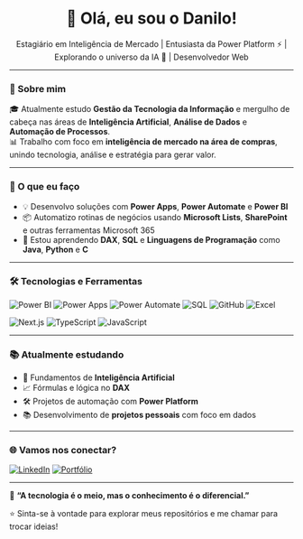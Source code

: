 <h1 align="center">👋 Olá, eu sou o Danilo!</h1>
<p align="center">
  Estagiário em Inteligência de Mercado | Entusiasta da Power Platform ⚡ | Explorando o universo da IA 🤖 | Desenvolvedor Web
</p>

---

### 🧠 Sobre mim

🎓 Atualmente estudo **Gestão da Tecnologia da Informação** e mergulho de cabeça nas áreas de **Inteligência Artificial**, **Análise de Dados** e **Automação de Processos**.  
📊 Trabalho com foco em **inteligência de mercado na área de compras**, unindo tecnologia, análise e estratégia para gerar valor.

---

### 💼 O que eu faço

- 💡 Desenvolvo soluções com **Power Apps**, **Power Automate** e **Power BI**
- 📦 Automatizo rotinas de negócios usando **Microsoft Lists**, **SharePoint** e outras ferramentas Microsoft 365
- 🧮 Estou aprendendo **DAX**, **SQL** e **Linguagens de Programação** como **Java**, **Python** e **C**

---

### 🛠️ Tecnologias e Ferramentas

![Power BI](https://img.shields.io/badge/Power%20BI-F2C811?style=for-the-badge&logo=powerbi&logoColor=black)
![Power Apps](https://img.shields.io/badge/Power%20Apps-742774?style=for-the-badge&logo=powerapps&logoColor=white)
![Power Automate](https://img.shields.io/badge/Power%20Automate-0078D4?style=for-the-badge&logo=powerautomate&logoColor=white)
![SQL](https://img.shields.io/badge/SQL-336791?style=for-the-badge&logo=postgresql&logoColor=white)
![GitHub](https://img.shields.io/badge/GitHub-121013?style=for-the-badge&logo=github&logoColor=white)
![Excel](https://img.shields.io/badge/Excel-217346?style=for-the-badge&logo=microsoft-excel&logoColor=white)

![Next.js](https://img.shields.io/badge/Next.js-000000?style=for-the-badge&logo=nextdotjs&logoColor=white)
![TypeScript](https://img.shields.io/badge/TypeScript-3178C6?style=for-the-badge&logo=typescript&logoColor=white)
![JavaScript](https://img.shields.io/badge/JavaScript-F7DF1E?style=for-the-badge&logo=javascript&logoColor=black)

---

### 📚 Atualmente estudando

- 📘 Fundamentos de **Inteligência Artificial**
- 📈 Fórmulas e lógica no **DAX**
- 🛠️ Projetos de automação com **Power Platform**
- 📚 Desenvolvimento de **projetos pessoais** com foco em dados

---

### 🌐 Vamos nos conectar?

[![LinkedIn](https://img.shields.io/badge/LinkedIn-%230077B5.svg?style=for-the-badge&logo=linkedin&logoColor=white)](https://www.linkedin.com/in/danilo-vicentin-da-silva-16a84022b/)
[![Portfólio](https://img.shields.io/badge/Portfólio-000?style=for-the-badge&logo=vercel&logoColor=white)](https://portfolio-danilo-vicentin.vercel.app/)

---

📌 **“A tecnologia é o meio, mas o conhecimento é o diferencial.”**

⭐ Sinta-se à vontade para explorar meus repositórios e me chamar para trocar ideias!
